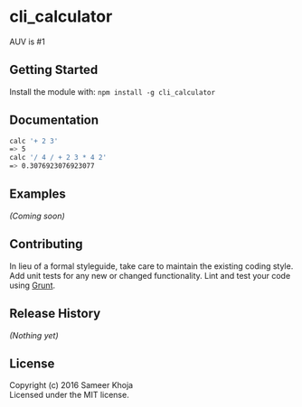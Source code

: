 # cli_calculator

AUV is #1

## Getting Started
Install the module with: `npm install -g cli_calculator`

## Documentation
```bash
calc '+ 2 3'
=> 5
calc '/ 4 / + 2 3 * 4 2'
=> 0.3076923076923077
```

## Examples
_(Coming soon)_

## Contributing
In lieu of a formal styleguide, take care to maintain the existing coding style. Add unit tests for any new or changed functionality. Lint and test your code using [Grunt](http://gruntjs.com/).

## Release History
_(Nothing yet)_

## License
Copyright (c) 2016 Sameer Khoja  
Licensed under the MIT license.
